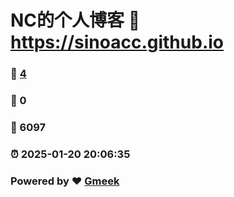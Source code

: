 # NC的个人博客 :link: https://sinoacc.github.io 
### :page_facing_up: [4](https://sinoacc.github.io/tag.html) 
### :speech_balloon: 0 
### :hibiscus: 6097 
### :alarm_clock: 2025-01-20 20:06:35 
### Powered by :heart: [Gmeek](https://github.com/Meekdai/Gmeek)
